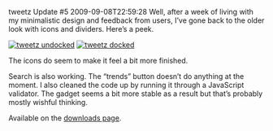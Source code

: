 tweetz Update #5
2009-09-08T22:59:28
Well, after a week of living with my minimalistic design and feedback from users, I’ve gone back to the older look with icons and dividers. Here’s a peek.

[![tweetz undocked](/content/images/blog/tweetzUpdate5_10AA2/tweetz2_thumb.png)](/content/images/blog/tweetzUpdate5_10AA2/tweetz2.png) [![tweetz docked](/content/images/blog/tweetzUpdate5_10AA2/tweetz_thumb.png)](/content/images/blog/tweetzUpdate5_10AA2/tweetz.png)

The icons do seem to make it feel a bit more finished.

Search is also working. The “trends” button doesn’t do anything at the moment. I also cleaned the code up by running it through a JavaScript validator. The gadget seems a bit more stable as a result but that’s probably mostly wishful thinking.

Available on the [downloads page](/downloads).

